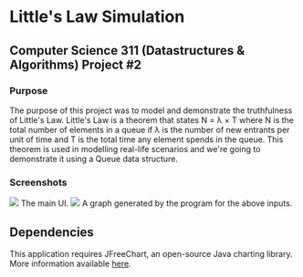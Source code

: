<h1> Little's Law Simulation </h1>
<h2> Computer Science 311 (Datastructures & Algorithms) Project #2 </h2>
<h3>Purpose</h3>
<p> The purpose of this project was to model and demonstrate the truthfulness of Little's Law. Little's Law is a theorem that states N = &lambda; &times; T where N is the total number of elements in a queue if &lambda; is the number of new entrants per unit of time and T is the total time any element spends in the queue. This theorem is used in modelling real-life scenarios and we're going to demonstrate it using a Queue data structure.
<h3> Screenshots </h3>
<img src="http://www.josephbleau.com/prj2ll.png">
The main UI.
<img src="http://www.josephbleau.com/prj2graph.jpg">
A graph generated by the program for the above inputs.
<h2> Dependencies </h2>
This application requires JFreeChart, an open-source Java charting library. More information available <a href="http://www.jfree.org/jfreechart/">here</a>.
